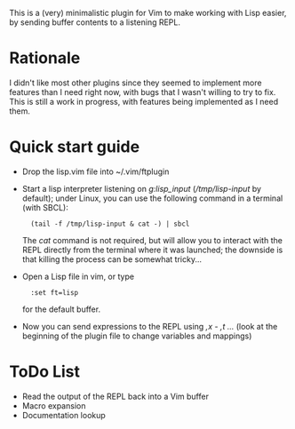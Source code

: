 This is a (very) minimalistic plugin for Vim to make working with Lisp
easier, by sending buffer contents to a listening REPL.

Rationale
=========
I didn't like most other plugins since they seemed to implement more
features than I need right now, with bugs that I wasn't willing to try to
fix. This is still a work in progress, with features being implemented
as I need them.

Quick start guide
=================
- Drop the lisp.vim file into ~/.vim/ftplugin

- Start a lisp interpreter listening on *g:lisp_input*
  (*/tmp/lisp-input* by default); under Linux, you can use the following
  command in a terminal (with SBCL):
  
        (tail -f /tmp/lisp-input & cat -) | sbcl

  The *cat* command is not required, but will allow you to interact with
  the REPL directly from the terminal where it was launched; the
  downside is that killing the process can be somewhat tricky...

- Open a Lisp file in vim, or type

        :set ft=lisp

  for the default buffer.

- Now you can send expressions to the REPL using *,x - ,t ...* (look at
  the beginning of the plugin file to change variables and mappings)


ToDo List
=========
- Read the output of the REPL back into a Vim buffer
- Macro expansion
- Documentation lookup


